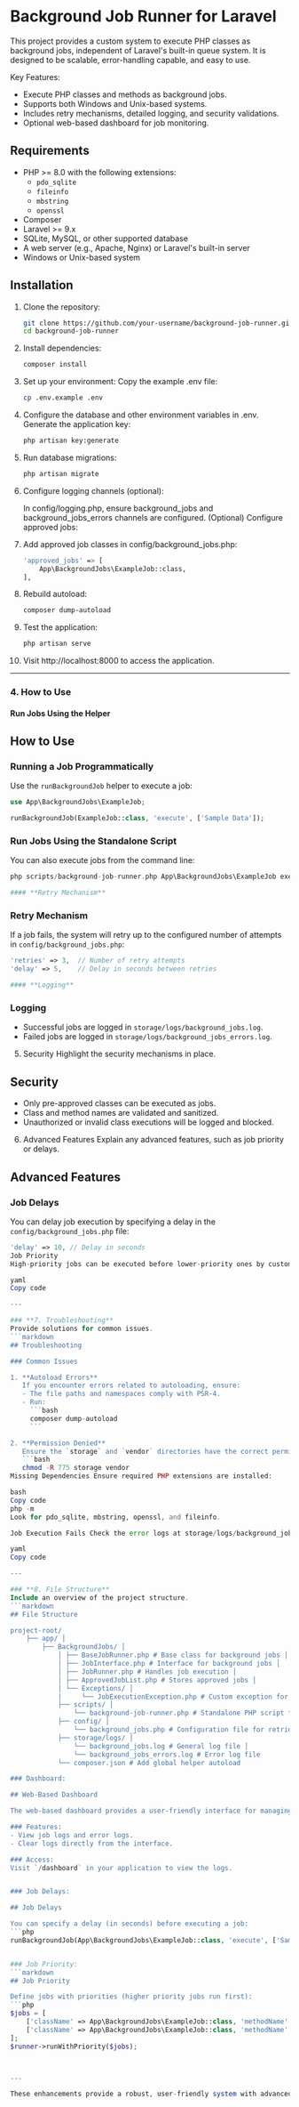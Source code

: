 
# Background Job Runner for Laravel

This project provides a custom system to execute PHP classes as background jobs, independent of Laravel's built-in queue system. It is designed to be scalable, error-handling capable, and easy to use.

Key Features:
- Execute PHP classes and methods as background jobs.
- Supports both Windows and Unix-based systems.
- Includes retry mechanisms, detailed logging, and security validations.
- Optional web-based dashboard for job monitoring.

## Requirements

- PHP >= 8.0 with the following extensions:
  - `pdo_sqlite`
  - `fileinfo`
  - `mbstring`
  - `openssl`
- Composer
- Laravel >= 9.x
- SQLite, MySQL, or other supported database
- A web server (e.g., Apache, Nginx) or Laravel's built-in server
- Windows or Unix-based system

## Installation

1. Clone the repository:
   ```bash
   git clone https://github.com/your-username/background-job-runner.git
   cd background-job-runner

2. Install dependencies:
    ```bash
    composer install

3. Set up your environment: Copy the example .env file:
   ```bash
   cp .env.example .env

4. Configure the database and other environment variables in .env.  Generate the application key:
   ```bash
   php artisan key:generate

5. Run database migrations:
   ```bash
   php artisan migrate

6. Configure logging channels (optional):

    In config/logging.php, ensure background_jobs and background_jobs_errors channels are configured.
    (Optional) Configure approved jobs:

7. Add approved job classes in config/background_jobs.php:
   ```bash
   'approved_jobs' => [
       App\BackgroundJobs\ExampleJob::class,
   ],
8. Rebuild autoload:
   ```bash
   composer dump-autoload

9. Test the application:
   ```bash
   php artisan serve


10. Visit http://localhost:8000 to access the application.



---

### **4. How to Use**

#### **Run Jobs Using the Helper**

## How to Use

### Running a Job Programmatically
Use the `runBackgroundJob` helper to execute a job:

```php
use App\BackgroundJobs\ExampleJob;

runBackgroundJob(ExampleJob::class, 'execute', ['Sample Data']);
```
### Run Jobs Using the Standalone Script
You can also execute jobs from the command line:

```php
php scripts/background-job-runner.php App\BackgroundJobs\ExampleJob execute "Sample Data"

#### **Retry Mechanism**
```
### Retry Mechanism
If a job fails, the system will retry up to the configured number of attempts in `config/background_jobs.php`:
```php
'retries' => 3,  // Number of retry attempts
'delay' => 5,    // Delay in seconds between retries

#### **Logging**
```
### Logging
- Successful jobs are logged in `storage/logs/background_jobs.log`.
- Failed jobs are logged in `storage/logs/background_jobs_errors.log`.
5. Security
Highlight the security mechanisms in place.


## Security

- Only pre-approved classes can be executed as jobs.
- Class and method names are validated and sanitized.
- Unauthorized or invalid class executions will be logged and blocked.
6. Advanced Features
Explain any advanced features, such as job priority or delays.


## Advanced Features

### Job Delays
You can delay job execution by specifying a delay in the `config/background_jobs.php` file:
```php
'delay' => 10, // Delay in seconds
Job Priority
High-priority jobs can be executed before lower-priority ones by customizing the runner logic in JobRunner.php.

yaml
Copy code

---

### **7. Troubleshooting**
Provide solutions for common issues.
```markdown
## Troubleshooting

### Common Issues

1. **Autoload Errors**
   If you encounter errors related to autoloading, ensure:
   - The file paths and namespaces comply with PSR-4.
   - Run:
     ```bash
     composer dump-autoload
     ```

2. **Permission Denied**
   Ensure the `storage` and `vendor` directories have the correct permissions:
   ```bash
   chmod -R 775 storage vendor
Missing Dependencies Ensure required PHP extensions are installed:

bash
Copy code
php -m
Look for pdo_sqlite, mbstring, openssl, and fileinfo.

Job Execution Fails Check the error logs at storage/logs/background_jobs_errors.log.

yaml
Copy code

---

### **8. File Structure**
Include an overview of the project structure.
```markdown
## File Structure

project-root/ 
    ├── app/ │ 
        ├── BackgroundJobs/ │ 
            │ ├── BaseJobRunner.php # Base class for background jobs │
            │ ├── JobInterface.php # Interface for background jobs │ 
            │ ├── JobRunner.php # Handles job execution │ 
            │ ├── ApprovedJobList.php # Stores approved jobs │
            │ └── Exceptions/ │ 
            |     └── JobExecutionException.php # Custom exception for job failures
            ├── scripts/ │ 
                └── background-job-runner.php # Standalone PHP script for background execution 
            ├── config/ │ 
                └── background_jobs.php # Configuration file for retries and delays 
            ├── storage/logs/ │ 
                └── background_jobs.log # General log file │
                └── background_jobs_errors.log # Error log file 
            └── composer.json # Add global helper autoload

### Dashboard:

## Web-Based Dashboard

The web-based dashboard provides a user-friendly interface for managing background jobs.

### Features:
- View job logs and error logs.
- Clear logs directly from the interface.

### Access:
Visit `/dashboard` in your application to view the logs.


### Job Delays:

## Job Delays

You can specify a delay (in seconds) before executing a job:
```php
runBackgroundJob(App\BackgroundJobs\ExampleJob::class, 'execute', ['Sample Data'], $delay = 10);


### Job Priority:
```markdown
## Job Priority

Define jobs with priorities (higher priority jobs run first):
```php
$jobs = [
    ['className' => App\BackgroundJobs\ExampleJob::class, 'methodName' => 'execute', 'params' => ['High Priority'], 'priority' => 3],
    ['className' => App\BackgroundJobs\ExampleJob::class, 'methodName' => 'execute', 'params' => ['Low Priority'], 'priority' => 1],
];
$runner->runWithPriority($jobs);



---

These enhancements provide a robust, user-friendly system with advanced functionality. Let me know if you need further assistance! 😊


